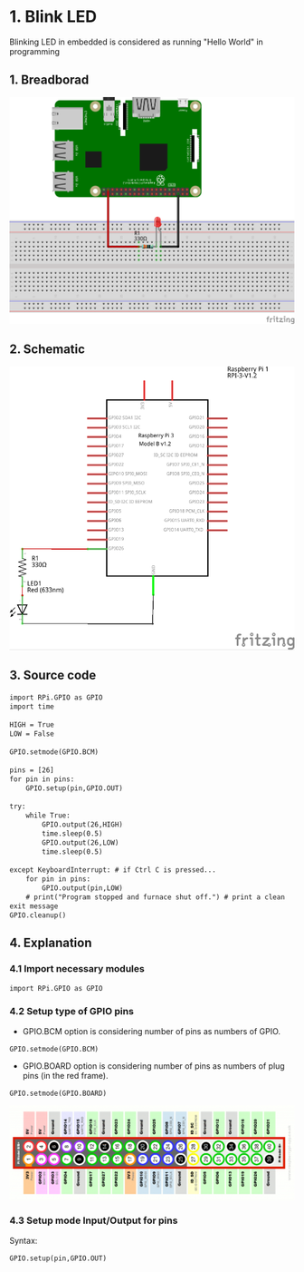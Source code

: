# 1. Blink LED 

Blinking LED in embedded is considered as running "Hello World" in programming

## 1. Breadborad

![Breadboard](Wiring/1-blink-LED-bb.png)

## 2. Schematic

![Schematic](Wiring/1-blink-LED_schem.png)

## 3. Source code

```
import RPi.GPIO as GPIO
import time

HIGH = True
LOW = False

GPIO.setmode(GPIO.BCM)

pins = [26]
for pin in pins:
    GPIO.setup(pin,GPIO.OUT)

try:
    while True:
        GPIO.output(26,HIGH)
        time.sleep(0.5)
        GPIO.output(26,LOW)
        time.sleep(0.5)

except KeyboardInterrupt: # if Ctrl C is pressed...
    for pin in pins:
        GPIO.output(pin,LOW)
    # print("Program stopped and furnace shut off.") # print a clean exit message
GPIO.cleanup()
```

## 4. Explanation

### 4.1 Import necessary modules

```
import RPi.GPIO as GPIO
```

### 4.2 Setup type of GPIO pins

- GPIO.BCM option is considering number of pins as numbers of GPIO.
```
GPIO.setmode(GPIO.BCM)
```

- GPIO.BOARD option is considering number of pins as numbers of plug pins (in the red frame). 
```
GPIO.setmode(GPIO.BOARD)
```

![Pins of Pi 4B](Images/1_Blink_LED_Pins_of_Pi_4B.png)

### 4.3 Setup mode Input/Output for pins

Syntax:
```
GPIO.setup(pin,GPIO.OUT)
```

<!-- No PUD_UP -->












